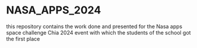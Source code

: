 # NASA_APPS_2024
this repository contains the work done and presented for the Nasa apps space challenge Chia 2024 event with which the students of the school got the first place
